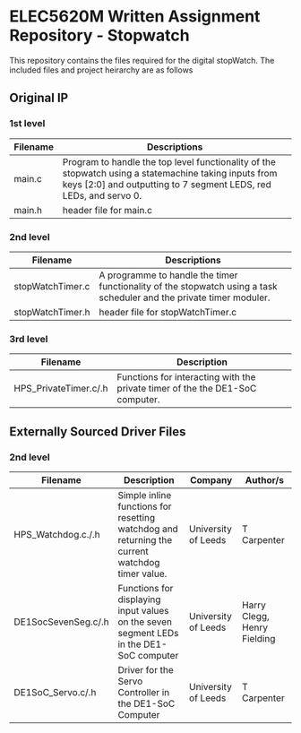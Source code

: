 # ELEC5620M Written Assignment Repository - Stopwatch
This repository contains the files required for the digital stopWatch.
The included files and project heirarchy are as follows

## Original IP 
### 1st level
| Filename 				| Descriptions                 			 |
|---|---|
| main.c     	| Program to handle the top level functionality of the stopwatch using a statemachine taking inputs from keys [2:0] and outputting to 7 segment LEDS, red LEDs, and servo 0. |
| main.h        | header file for main.c |

### 2nd level
| Filename 				| Descriptions                 			 |
|---|---|
| stopWatchTimer.c    	| A programme to handle the timer functionality of the stopwatch using a task scheduler and the private timer moduler.|
| stopWatchTimer.h        | header file for stopWatchTimer.c |

### 3rd level
| Filename | Description |
|---|---|
| HPS_PrivateTimer.c/.h | Functions for interacting with the private timer of the the DE1-SoC computer. |

## Externally Sourced Driver Files
### 2nd level
| Filename | Description | Company | Author/s |
|---|---|---|---|
| HPS_Watchdog.c./.h | Simple inline functions for resetting watchdog and returning the current watchdog timer value. | University of Leeds | T Carpenter |
| DE1SocSevenSeg.c/.h | Functions for displaying input values on the seven segment LEDs in the DE1-SoC computer | University of Leeds | Harry Clegg, Henry Fielding |
| DE1SoC_Servo.c/.h| Driver for the Servo Controller in the DE1-SoC Computer | University of Leeds | T Carpenter |


